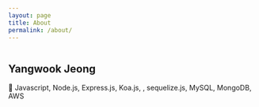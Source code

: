 ```yaml
---
layout: page
title: About
permalink: /about/
---
```


<img src="https://t1.daumcdn.net/cfile/tistory/99BB17465C47AEAF29" title="" class="profile">

## Yangwook Jeong

💪 Javascript, Node.js, Express.js, Koa.js, , sequelize.js, MySQL, MongoDB, AWS
